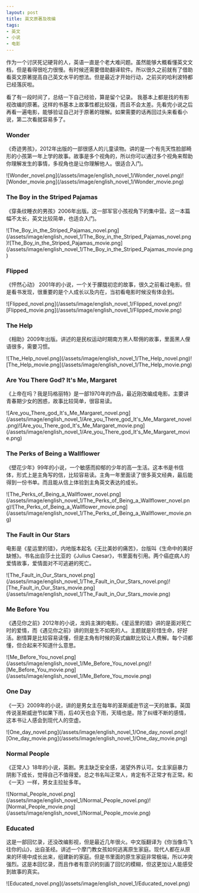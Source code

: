 ```yaml
---
layout: post
title: 英文原著及改编
tags:
- 英文
- 小说
- 电影
---
```


<style>
article img {
    width: auto;
    height: 400px;
    float: left;
}
</style>


作为一个讨厌死记硬背的人，英语一直是个老大难问题。虽然能够大概看懂英文文档，但是看得很吃力很慢。有时候还需要借助翻译软件。所以很久之前就有了借助看英文原著提高自己英文水平的想法。但是最近才开始行动，之前买的哈利波特都已经落灰啦。

看了有一段时间了，总结一下自己经验，算是留个记录。 我基本上都是找的有影视改编的原著。这样的书基本上故事性都比较强，而且不会太差。先看完小说之后再看一遍电影，能够验证自己对于原著的理解。如果需要的话再回过头来看看小说，第二次看就容易多了。


### Wonder
《奇迹男孩》，2012年出版的一部很感人的儿童读物。讲的是一个有先天性脸部畸形的小孩第一年上学的故事。故事是多个视角的，所以你可以通过多个视角来帮助你理解发生的事情，多视角也是让你理解他人。很适合入门。
<div style="clear:both" />
![Wonder_novel.png](/assets/image/english_novel_1/Wonder_novel.png)![Wonder_movie.png](/assets/image/english_novel_1/Wonder_movie.png)
<div style="clear:both" />

### The Boy in the Striped Pajamas
《穿条纹睡衣的男孩》2006年出版。这一部军官小孩视角下的集中营。这一本篇幅不太长，英文比较简单，也适合入门。
<div style="clear:both" />
![The_Boy_in_the_Striped_Pajamas_novel.png](/assets/image/english_novel_1/The_Boy_in_the_Striped_Pajamas_novel.png)![The_Boy_in_the_Striped_Pajamas_movie.png](/assets/image/english_novel_1/The_Boy_in_the_Striped_Pajamas_movie.png)
<div style="clear:both" />

### Flipped
《怦然心动》 2001年的小说，一个关于朦胧初恋的故事，很久之前看过电影。但是看书发现，很重要的是个人成长以及内在，当初看电影时候没有体会到。
<div style="clear:both" />
![Flipped_novel.png](/assets/image/english_novel_1/Flipped_novel.png)![Flipped_movie.png](/assets/image/english_novel_1/Flipped_movie.png)
<div style="clear:both" />

### The Help
《相助》2009年出版。讲述的是民权运动时期南方黑人帮佣的故事，里面黑人俚语很多，需要习惯。
<div style="clear:both" />
![The_Help_novel.png](/assets/image/english_novel_1/The_Help_novel.png)![The_Help_movie.png](/assets/image/english_novel_1/The_Help_movie.png)
<div style="clear:both" />

### Are You There God? It's Me, Margaret
《上帝在吗？我是玛格丽特》是一部1970年的作品，最近刚改编成电影。主要讲青春期少女的困惑，故事比较简单，很容易读。
<div style="clear:both" />
![Are_you_There_god_It's_Me_Margaret_novel.png](/assets/image/english_novel_1/Are_you_There_god_It's_Me_Margaret_novel.png)![Are_you_There_god_It's_Me_Margaret_movie.png](/assets/image/english_novel_1/Are_you_There_god_It's_Me_Margaret_movie.png)
<div style="clear:both" />

### The Perks of Being a Wallflower
《壁花少年》99年的小说，一个敏感而抑郁的少年的高一生活。这本书是书信体，形式上是主角写的信，比较容易读。主角一年里面读了很多英文经典，最后能得到一份书单。而且能从信上体验到主角英文表达的成长。
<div style="clear:both" />
![The_Perks_of_Being_a_Wallflower_novel.png](/assets/image/english_novel_1/The_Perks_of_Being_a_Wallflower_novel.png)![The_Perks_of_Being_a_Wallflower_movie.png](/assets/image/english_novel_1/The_Perks_of_Being_a_Wallflower_movie.png)
<div style="clear:both" />

### The Fault in Our Stars
电影是《星运里的错》，内地版本起名《无比美妙的痛苦》，台版叫《生命中的美好缺憾》。书名出自莎士比亚的《Julius Caesar》，书里面有引用。两个癌症病人的爱情故事，爱情面对不可逃避的死亡。
<div style="clear:both" />
![The_Fault_in_Our_Stars_novel.png](/assets/image/english_novel_1/The_Fault_in_Our_Stars_novel.png)![The_Fault_in_Our_Stars_movie.png](/assets/image/english_novel_1/The_Fault_in_Our_Stars_movie.png)
<div style="clear:both" />

### Me Before You
《遇见你之前》2012年的小说，龙妈主演的电影。《星运里的错》讲的是面对死亡时的爱情，而《遇见你之前》讲的则是生不如死的人。主题就是珍惜生命，好好活。剧情算是比较容易读懂，但是主角有时候的英式幽默比较让人费解。每个词都懂，但合起来不知道什么意思。
<div style="clear:both" />
![Me_Before_You_novel.png](/assets/image/english_novel_1/Me_Before_You_novel.png)![Me_Before_You_movie.png](/assets/image/english_novel_1/Me_Before_You_movie.png)
<div style="clear:both" />

### One Day
《一天》2009年的小说，讲的是男女主在每年的圣斯威逊节这一天的故事。英国传说圣斯威逊节如果下雨，后40天也会下雨，天晴也是。除了纠缠不断的感情，这本书让人感会到现代人的空虚。
<div style="clear:both" />
![One_day_novel.png](/assets/image/english_novel_1/One_day_novel.png)![One_day_movie.png](/assets/image/english_novel_1/One_day_movie.png)
<div style="clear:both" />

### Normal People
《正常人》18年的小说，英剧。男主缺乏安全感，渴望外界认可。女主家庭暴力阴影下成长，觉得自己不值得爱。总之书名叫正常人，肯定有不正常才有正常。和《一天》一样，男女主拉扯多年。
<div style="clear:both" />
![Normal_People_novel.png](/assets/image/english_novel_1/Normal_People_novel.png)![Normal_People_movie.png](/assets/image/english_novel_1/Normal_People_movie.png)
<div style="clear:both" />

### Educated
这是一部回忆录，还没改编影视，但是最近几年很火。中文版翻译为《你当像鸟飞往你的山》，出自圣经。讲述一个摩门教女孩如何逃离原生家庭。现代人都在从原来的环境中成长出来，组建新的家庭。但是书里面的原生家庭非常极端，所以冲突强烈。这是本回忆录，而且作者有意识的刻画了回忆的模糊，但这更加让人能感受到故事的真实。
<div style="clear:both" />
![Educated_novel.png](/assets/image/english_novel_1/Educated_novel.png)
<div style="clear:both" />



